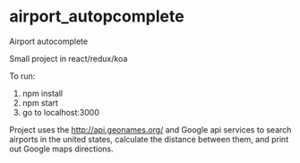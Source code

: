 # airport_autopcomplete
Airport autocomplete

Small project in react/redux/koa

To run:
1. npm install
2. npm start
3. go to localhost:3000

Project uses the http://api.geonames.org/ and Google api services to search airports in the united states, 
calculate the distance between them, and print out Google maps directions. 
